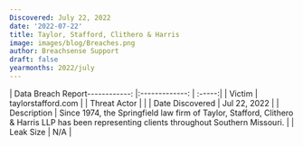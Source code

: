 ```yaml
---
Discovered: July 22, 2022
date: '2022-07-22'
title: Taylor, Stafford, Clithero & Harris
image: images/blog/Breaches.png
author: Breachsense Support
draft: false
yearmonths: 2022/july
---
```


| Data Breach Report------------:     |:-------------:    | :-----:|
| Victim      | taylorstafford.com      | 
| Threat Actor      |       | 
| Date Discovered      | Jul 22, 2022      | 
| Description      | Since 1974, the Springfield law firm of Taylor, Stafford, Clithero & Harris LLP has been representing clients throughout Southern Missouri.      | 
| Leak Size      | N/A      | 

